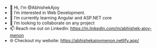 - 👋 Hi, I’m @AbhishekAjoy
- 👀 I’m interested in Web Development.
- 🌱 I’m currently learning Angular and ASP.NET core
- 🤝 I’m looking to collaborate on any project
- 📫 Reach me out on LinkedIn: https://in.linkedin.com/in/abhishek-ajoy-menon
- 🌐 Checkout my website: https://abhishekajoymenon.netlify.app/

<!---
AbhishekAjoy/AbhishekAjoy is a ✨ special ✨ repository because its `README.md` (this file) appears on your GitHub profile.
You can click the Preview link to take a look at your changes.
--->
